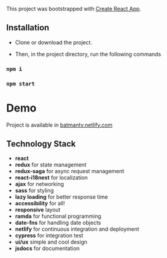 This project was bootstrapped with [Create React App](https://github.com/facebook/create-react-app).

## Installation

- Clone or download the project.

- Then, in the project directory, run the following commands
### `npm i`
### `npm start`

# Demo
Project is available in [batmantv.netlify.com](https://batmantv.netlify.com)

## Technology Stack
- **react**
- **redux** for state management
- **redux-saga** for async request management
- **react-i18next** for localization
- **ajax** for networking
- **sass** for styling
- **lazy loading** for better response time
- **accessibility** for all!
- **responsive** layout
- **ramda** for functional programming
- **date-fns** for handling date objects
- **netlify** for continuous integration and deployment
- **cypress** for integration test
- **ui/ux** simple and cool design
- **jsdocs** for documentation
